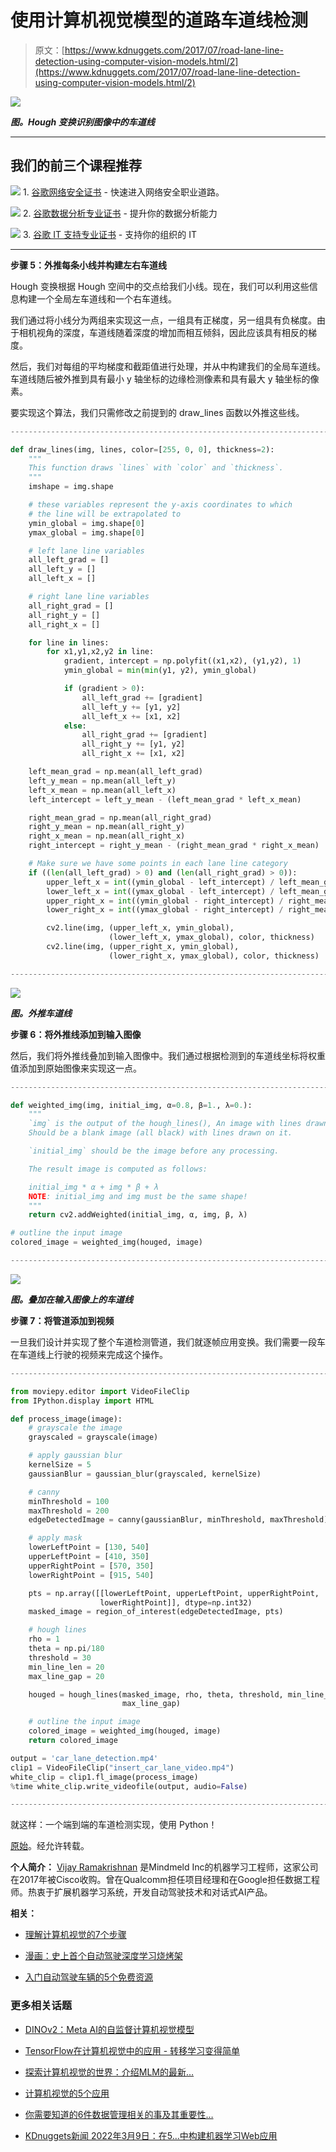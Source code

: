 # 使用计算机视觉模型的道路车道线检测

> 原文：[https://www.kdnuggets.com/2017/07/road-lane-line-detection-using-computer-vision-models.html/2](https://www.kdnuggets.com/2017/07/road-lane-line-detection-using-computer-vision-models.html/2)

![](../Images/ea9c916ec7097bd41c50b754c209edfd.png)

***图。Hough 变换识别图像中的车道线***

* * *

## 我们的前三个课程推荐

![](../Images/0244c01ba9267c002ef39d4907e0b8fb.png) 1\. [谷歌网络安全证书](https://www.kdnuggets.com/google-cybersecurity) - 快速进入网络安全职业道路。

![](../Images/e225c49c3c91745821c8c0368bf04711.png) 2\. [谷歌数据分析专业证书](https://www.kdnuggets.com/google-data-analytics) - 提升你的数据分析能力

![](../Images/0244c01ba9267c002ef39d4907e0b8fb.png) 3\. [谷歌 IT 支持专业证书](https://www.kdnuggets.com/google-itsupport) - 支持你的组织的 IT

* * *

**步骤 5：外推每条小线并构建左右车道线**

Hough 变换根据 Hough 空间中的交点给我们小线。现在，我们可以利用这些信息构建一个全局左车道线和一个右车道线。

我们通过将小线分为两组来实现这一点，一组具有正梯度，另一组具有负梯度。由于相机视角的深度，车道线随着深度的增加而相互倾斜，因此应该具有相反的梯度。

然后，我们对每组的平均梯度和截距值进行处理，并从中构建我们的全局车道线。车道线随后被外推到具有最小 y 轴坐标的边缘检测像素和具有最大 y 轴坐标的像素。

要实现这个算法，我们只需修改之前提到的 draw_lines 函数以外推这些线。

```py
---------------------------------------------------------------------------
```

```py
def draw_lines(img, lines, color=[255, 0, 0], thickness=2):
    """
    This function draws `lines` with `color` and `thickness`.    
    """
    imshape = img.shape

    # these variables represent the y-axis coordinates to which 
    # the line will be extrapolated to
    ymin_global = img.shape[0]
    ymax_global = img.shape[0]

    # left lane line variables
    all_left_grad = []
    all_left_y = []
    all_left_x = []

    # right lane line variables
    all_right_grad = []
    all_right_y = []
    all_right_x = []

    for line in lines:
        for x1,y1,x2,y2 in line:
            gradient, intercept = np.polyfit((x1,x2), (y1,y2), 1)
            ymin_global = min(min(y1, y2), ymin_global)

            if (gradient > 0):
                all_left_grad += [gradient]
                all_left_y += [y1, y2]
                all_left_x += [x1, x2]
            else:
                all_right_grad += [gradient]
                all_right_y += [y1, y2]
                all_right_x += [x1, x2]

    left_mean_grad = np.mean(all_left_grad)
    left_y_mean = np.mean(all_left_y)
    left_x_mean = np.mean(all_left_x)
    left_intercept = left_y_mean - (left_mean_grad * left_x_mean)

    right_mean_grad = np.mean(all_right_grad)
    right_y_mean = np.mean(all_right_y)
    right_x_mean = np.mean(all_right_x)
    right_intercept = right_y_mean - (right_mean_grad * right_x_mean)

    # Make sure we have some points in each lane line category
    if ((len(all_left_grad) > 0) and (len(all_right_grad) > 0)):
        upper_left_x = int((ymin_global - left_intercept) / left_mean_grad)
        lower_left_x = int((ymax_global - left_intercept) / left_mean_grad)
        upper_right_x = int((ymin_global - right_intercept) / right_mean_grad)
        lower_right_x = int((ymax_global - right_intercept) / right_mean_grad)

        cv2.line(img, (upper_left_x, ymin_global), 
                      (lower_left_x, ymax_global), color, thickness)
        cv2.line(img, (upper_right_x, ymin_global), 
                      (lower_right_x, ymax_global), color, thickness)

```

```py
---------------------------------------------------------------------------
```

![](../Images/16dc937a2130155cb07452636d69d1b1.png)

***图。外推车道线***

**步骤 6：将外推线添加到输入图像**

然后，我们将外推线叠加到输入图像中。我们通过根据检测到的车道线坐标将权重值添加到原始图像来实现这一点。

```py
---------------------------------------------------------------------------
```

```py
def weighted_img(img, initial_img, α=0.8, β=1., λ=0.):
    """
    `img` is the output of the hough_lines(), An image with lines drawn on it.
    Should be a blank image (all black) with lines drawn on it.

    `initial_img` should be the image before any processing.

    The result image is computed as follows:

    initial_img * α + img * β + λ
    NOTE: initial_img and img must be the same shape!
    """
    return cv2.addWeighted(initial_img, α, img, β, λ)

# outline the input image
colored_image = weighted_img(houged, image)

```

```py
---------------------------------------------------------------------------
```

![](../Images/33819c112302ac07f6491d7a0c59d324.png)

***图。叠加在输入图像上的车道线***

**步骤 7：将管道添加到视频**

一旦我们设计并实现了整个车道检测管道，我们就逐帧应用变换。我们需要一段车在车道线上行驶的视频来完成这个操作。

```py
---------------------------------------------------------------------------
```

```py
from moviepy.editor import VideoFileClip
from IPython.display import HTML

def process_image(image):
    # grayscale the image
    grayscaled = grayscale(image)

    # apply gaussian blur
    kernelSize = 5
    gaussianBlur = gaussian_blur(grayscaled, kernelSize)

    # canny
    minThreshold = 100
    maxThreshold = 200
    edgeDetectedImage = canny(gaussianBlur, minThreshold, maxThreshold)

    # apply mask
    lowerLeftPoint = [130, 540]
    upperLeftPoint = [410, 350]
    upperRightPoint = [570, 350]
    lowerRightPoint = [915, 540]

    pts = np.array([[lowerLeftPoint, upperLeftPoint, upperRightPoint, 
                    lowerRightPoint]], dtype=np.int32)
    masked_image = region_of_interest(edgeDetectedImage, pts)

    # hough lines
    rho = 1
    theta = np.pi/180
    threshold = 30
    min_line_len = 20 
    max_line_gap = 20

    houged = hough_lines(masked_image, rho, theta, threshold, min_line_len, 
                         max_line_gap)

    # outline the input image
    colored_image = weighted_img(houged, image)
    return colored_image

output = 'car_lane_detection.mp4'
clip1 = VideoFileClip("insert_car_lane_video.mp4")
white_clip = clip1.fl_image(process_image)
%time white_clip.write_videofile(output, audio=False)

```

```py
---------------------------------------------------------------------------
```

就这样：一个端到端的车道检测实现，使用 Python！

[原始](https://github.com/vijay120/KDNuggets/blob/master/2016-12-04-detecting-car-lane-lines-using-computer-vision.md)。经允许转载。

**个人简介：** [Vijay Ramakrishnan](https://www.linkedin.com/in/viramakrishnan/) 是Mindmeld Inc的机器学习工程师，这家公司在2017年被Cisco收购。曾在Qualcomm担任项目经理和在Google担任数据工程师。热衷于扩展机器学习系统，开发自动驾驶技术和对话式AI产品。

**相关：**

+   [理解计算机视觉的7个步骤](/2016/08/seven-steps-understanding-computer-vision.html)

+   [漫画：史上首个自动驾驶深度学习烧烤架](/2017/07/cartoon-self-driving-grill.html)

+   [入门自动驾驶车辆的5个免费资源](/2017/07/5-free-resources-getting-started-self-driving-vehicles.html)

### 更多相关话题

+   [DINOv2：Meta AI的自监督计算机视觉模型](https://www.kdnuggets.com/2023/05/dinov2-selfsupervised-computer-vision-models-meta-ai.html)

+   [TensorFlow在计算机视觉中的应用 - 转移学习变得简单](https://www.kdnuggets.com/2022/01/tensorflow-computer-vision-transfer-learning-made-easy.html)

+   [探索计算机视觉的世界：介绍MLM的最新…](https://www.kdnuggets.com/2024/01/mlm-discover-the-world-of-computer-vision-ebook)

+   [计算机视觉的5个应用](https://www.kdnuggets.com/2022/03/5-applications-computer-vision.html)

+   [你需要知道的6件数据管理相关的事及其重要性…](https://www.kdnuggets.com/2022/05/6-things-need-know-data-management-matters-computer-vision.html)

+   [KDnuggets新闻 2022年3月9日：在5…中构建机器学习Web应用](https://www.kdnuggets.com/2022/n10.html)

